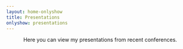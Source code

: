 ```yaml
---
layout: home-onlyshow
title: Presentations
onlyshow: presentations
---
```

<div align="center">Here you can view my presentations from recent conferences.</div>
